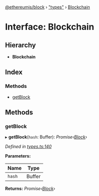 [@ethereumjs/block](../README.md) › ["types"](../modules/_types_.md) › [Blockchain](_types_.blockchain.md)

# Interface: Blockchain

## Hierarchy

* **Blockchain**

## Index

### Methods

* [getBlock](_types_.blockchain.md#getblock)

## Methods

###  getBlock

▸ **getBlock**(`hash`: Buffer): *Promise‹[Block](../classes/_block_.block.md)›*

*Defined in [types.ts:140](https://github.com/ethereumjs/ethereumjs-vm/blob/master/packages/block/src/types.ts#L140)*

**Parameters:**

Name | Type |
------ | ------ |
`hash` | Buffer |

**Returns:** *Promise‹[Block](../classes/_block_.block.md)›*
